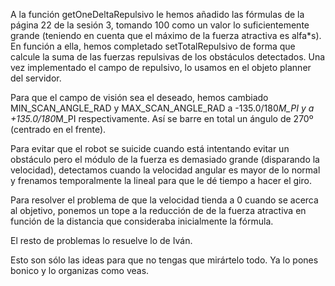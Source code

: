 A la función getOneDeltaRepulsivo le hemos añadido las fórmulas de la página 22 de la sesión 3, tomando 100 como un valor lo suficientemente grande (teniendo en cuenta que el máximo de la fuerza atractiva es alfa*s). En función a ella, hemos completado setTotalRepulsivo de forma que calcule la suma de las fuerzas repulsivas de los obstáculos detectados. Una vez implementado el campo de repulsivo, lo usamos en el objeto planner del servidor.

Para que el campo de visión sea el deseado, hemos cambiado MIN_SCAN_ANGLE_RAD y MAX_SCAN_ANGLE_RAD a -135.0/180*M_PI y a +135.0/180*M_PI respectivamente. Así se barre en total un ángulo de 270º (centrado en el frente).

Para evitar que el robot se suicide cuando está intentando evitar un obstáculo pero el módulo de la fuerza es demasiado grande (disparando la velocidad), detectamos cuando la velocidad angular es mayor de lo normal y frenamos temporalmente la lineal para que le dé tiempo a hacer el giro.

Para resolver el problema de que la velocidad tienda a 0 cuando se acerca al objetivo, ponemos un tope a la reducción de de la fuerza atractiva en función de la distancia que consideraba inicialmente la fórmula.

El resto de problemas lo resuelve lo de Iván.

Esto son sólo las ideas para que no tengas que mirártelo todo. Ya lo pones bonico y lo organizas como veas.
